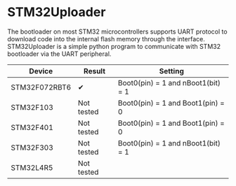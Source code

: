 # STM32Uploader
The bootloader on most STM32 microcontrollers supports UART protocol to download code into the internal flash memory through the interface. STM32Uploader is a simple python program to communicate with STM32 bootloader via the UART peripheral. 


| Device        | Result        | Setting                            |
| ------------- | ------------- | ---------------------------------  |
| STM32F072RBT6 | &#10004;       | Boot0(pin) = 1 and nBoot1(bit) = 1 |
| STM32F103     | Not tested    | Boot0(pin) = 1 and Boot1(pin) = 0  |
| STM32F401     | Not tested    | Boot0(pin) = 1 and Boot1(pin) = 0  |
| STM32F303     | Not tested    | Boot0(pin) = 1 and nBoot1(bit) = 1 |
| STM32L4R5     | Not tested    |                                    |
